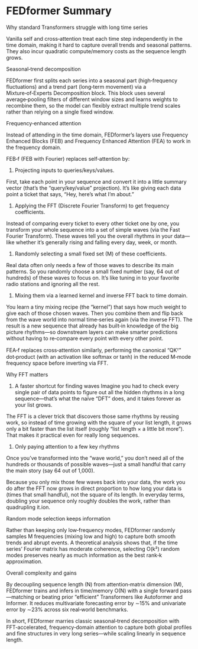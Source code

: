 # FEDformer Summary

Why standard Transformers struggle with long time series

Vanilla self and cross‑attention treat each time step independently in the time domain, making it hard to capture overall trends and seasonal patterns. They also incur quadratic compute/memory costs as the sequence length grows.

Seasonal‑trend decomposition

FEDformer first splits each series into a seasonal part (high‑frequency fluctuations) and a trend part (long‑term movement) via a Mixture‑of‑Experts Decomposition block. This block uses several average‑pooling filters of different window sizes and learns weights to recombine them, so the model can flexibly extract multiple trend scales rather than relying on a single fixed window.

Frequency‑enhanced attention

Instead of attending in the time domain, FEDformer’s layers use Frequency Enhanced Blocks (FEB) and Frequency Enhanced Attention (FEA) to work in the frequency domain.
  
FEB‑f (FEB with Fourier) replaces self‑attention by:

  1. Projecting inputs to queries/keys/values.

First, take each point in your sequence and convert it into a little summary vector (that’s the “query/key/value” projection). It’s like giving each data point a ticket that says, “Hey, here’s what I’m about.”

  1. Applying the FFT (Discrete Fourier Transform) to get frequency coefficients.

Instead of comparing every ticket to every other ticket one by one, you transform your whole sequence into a set of simple waves (via the Fast Fourier Transform). These waves tell you the overall rhythms in your data—like whether it’s generally rising and falling every day, week, or month.

  1. Randomly selecting a small fixed set (M) of these coefficients.

Real data often only needs a few of those waves to describe its main patterns. So you randomly choose a small fixed number (say, 64 out of hundreds) of these waves to focus on. It’s like tuning in to your favorite radio stations and ignoring all the rest.

  1. Mixing them via a learned kernel and inverse FFT back to time domain.

You learn a tiny mixing recipe (the “kernel”) that says how much weight to give each of those chosen waves. Then you combine them and flip back from the wave world into normal time‑series again (via the inverse FFT). The result is a new sequence that already has built‑in knowledge of the big picture rhythms—so downstream layers can make smarter predictions without having to re‑compare every point with every other point.

FEA‑f replaces cross‑attention similarly, performing the canonical “QKᵀ” dot‑product (with an activation like softmax or tanh) in the reduced M‑mode frequency space before inverting via FFT.

Why FFT matters

  1. A faster shortcut for finding waves
Imagine you had to check every single pair of data points to figure out all the hidden rhythms in a long sequence—that’s what the naïve “DFT” does, and it takes forever as your list grows.

The FFT is a clever trick that discovers those same rhythms by reusing work, so instead of time growing with the square of your list length, it grows only a bit faster than the list itself (roughly “list length × a little bit more”). That makes it practical even for really long sequences.
  
  1. Only paying attention to a few key rhythms

Once you’ve transformed into the “wave world,” you don’t need all of the hundreds or thousands of possible waves—just a small handful that carry the main story (say 64 out of 1,000).

Because you only mix those few waves back into your data, the work you do after the FFT now grows in direct proportion to how long your data is (times that small handful), not the square of its length. In everyday terms, doubling your sequence only roughly doubles the work, rather than quadrupling it.ion.

Random mode selection keeps information

Rather than keeping only low‑frequency modes, FEDformer randomly samples M frequencies (mixing low and high) to capture both smooth trends and abrupt events. A theoretical analysis shows that, if the time series’ Fourier matrix has moderate coherence, selecting O(k²) random modes preserves nearly as much information as the best rank‑k approximation.

Overall complexity and gains

By decoupling sequence length (N) from attention‑matrix dimension (M), FEDformer trains and infers in time/memory O(N) with a single forward pass—matching or beating prior “efficient” Transformers like Autoformer and Informer. It reduces multivariate forecasting error by ∼15% and univariate error by ∼23% across six real‑world benchmarks.

In short, FEDformer marries classic seasonal‑trend decomposition with FFT‑accelerated, frequency‑domain attention to capture both global profiles and fine structures in very long series—while scaling linearly in sequence length.
